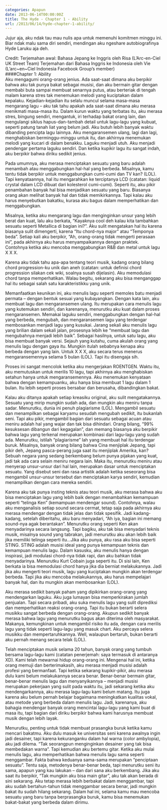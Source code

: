 ```yaml
---
categories: Apapun
date: 2013-06-14T00:00:00Z
title: The Hyde - Chapter 1 - Ability
url: /2013/06/14/hyde-chapter-1-ability/
---
```


Jujur aja, aku ndak tau mau nulis apa untuk memenuhi komitmen minggu ini. Biar ndak malu sama diri sendiri, mendingan aku ngeshare autobiografinya Hyde Laruku aja deh.

Credit:
Terjemahan awal: Bahasa Jepang ke Inggris oleh Risa (L’Arc-en-Ciel UK Street Team)
Terjemahan dari Bahasa Inggris ke Indonesia oleh Vie (L’arc~en~Ciel Indonesia Facebook Group’s member)
<br> 
####Chapter 1: Ability
<br>
Aku mengagumi orang-orang jenius. Ada saat-saat dimana aku berpikir bahwa aku tak punya bakat sebagai musisi, dan aku bermain gitar dengan membabi buta sampai membuat senarnya putus, atau berteriak di tengah malam karena stres tak menemukan melodi yang kuciptakan dalam kepalaku. Kejadian-kejadian itu selalu muncul selama masa-masa mengarang lagu – aku tak tahu apakah ada saat-saat dimana aku merasa menikmati masa-masa itu. Dalam kurun waktu yang terbatas itu, aku merasa stres, bingung sendiri, mengantuk, iri terhadap bakat orang lain, dan mengulangi siklus hapus-dan-tambah detail untuk lagu-lagu yang kubuat, seperti patung tanah liat yang belum jadi. Aku butuh lebih banyak waktu dibanding pencipta lagu lainnya. Aku mengaransemen ulang, lagi dan lagi, menghabiskan berminggu-minggu untuk itu, dan akhirnya menemukan melodi yang kucari di dalam benakku. Laguku menjadi utuh. Aku menjadi pendengar pertama laguku sendiri. Dan ketika kupikir lagu itu sangat indah, aku berpikir bahwa diriku sedikit jenius.

Pada umumnya, aku merasa menciptakan sesuatu yang baru adalah menambah atau menggabungkan hal-hal yang berbeda. Misalnya, kamu tentu tidak berpikir untuk menggabungkan cumi-cumi dan TV kan? (LOL). Tapi kenyataannya, hal itu mengarahkan ke terciptanya LCD (catatan: liquid crystal dalam LCD dibuat dari kolesterol cumi-cumi). Seperti itu, aku pikir penambahan banyak hal bisa menjadikan sesuatu yang baru. Biasanya orang akan melihat banyak hal dan tidak memikirkannya. Tapi kalau aku harus menyebutkan bakatku, kurasa aku bagus dalam memperhatikan dan menggabungkan.

Misalnya, ketika aku mengarang lagu dan menginginkan unsur yang lebih berat dan kuat, lalu aku berkata, “Kayaknya cool deh kalau kita tambahkan sesuatu seperti Metallica di bagian ini?”. Aku sulit mengatakan hal itu karena biasanya sulit dimengerti, karena “Itu chord-nya major” atau “Temponya beda”. Setiap kali aku berpikir, “Ah, orang-orang tidak mengerti perasaan ini”, pada akhirnya aku harus menyampaikannya dengan praktek. Contohnya ketika aku mencoba menggabungkan R&B dan metal untuk lagu X X X.

Karena aku tidak tahu apa-apa tentang teori musik, kadang orang bilang chord progression-ku unik dan aneh (catatan: untuk definisi chord progression silakan cek wiki, soalnya susah dijelasin). Aku memodulasi chord tanpa memperhatikan. Walau begitu, sekarang aku bisa menganggap hal itu sebagai salah satu karakteristikku yang unik.

Memanfaatkan keunikan ini, aku menulis lagu seperti memoles batu menjadi permata – dengan bentuk sesuai yang kubayangkan. Dengan kata lain, aku membuat lagu dan mengaransemen ulang. Itu merupakan cara menulis lagu yang kutemukan sendiri, dan karenanya, menurutku aku kuat dalam proses mengaransemen. Memakai laguku sendiri, menggabungkan dengan hal-hal yang berbeda, mengubah, dan mengaransemen lagu yang terdengar membosankan menjadi lagu yang kusukai. Jarang sekali aku menulis lagu yang brilian dalam sekali jalan, prosesnya lebih ke “membuat lagu dan mengubahnya menjadi lebih baik”. Sebagai hasilnya, untuk satu lagu, aku bisa membuat banyak versi. Sejauh yang kutahu, cuma akulah orang yang menulis lagu dengan gaya itu. Mungkin itulah sebabnya kenapa aku berbeda dengan yang lain. Untuk X X X, aku secara terus menerus mengaransemennya selama 5 bulan (LOL). Tapi itu disengaja sih.

Proses ini sangat mencolok ketika aku mengerjakan ROENTGEN. Waktu itu, aku memutuskan untuk merilis 10 lagu, tapi akhirnya aku menghabiskan setahun hanya untuk mengaransemennya. Aku menemukan kenyataan bahwa dengan kemampuanku, aku hanya bisa membuat 1 lagu dalam 1 bulan. Itu lebih seperti proses bersabar dan berusaha, dibandingkan bakat.

Kalau aku ditanya apakah setiap kreasiku original, aku sulit mengatakannya. Sesuatu yang mirip mungkin sudah ada, dan mungkin aku meniru tanpa sadar. Menurutku, dunia ini penuh plagiarisme (LOL). Mengambil sesuatu dan menampilkan sebagai karyamu sesudah mengubah sedikit, itu bukanlah seni. Tapi aku pikir, mengambil bagian dari sesuatu sebagai acuan atau meniru adalah hal yang wajar dan tak bisa dihindari. Orang bilang, “99% kesuksesan dibangun dari kegagalan”, dan memang biasanya aku berpikir bahwa lagu yang terkenal merupakan kombinasi dari lagu-lagu yang sudah ada. Menurutku, istilah “plagiarisme” lah yang membuat hal itu terdengar buruk. Misalnya, banyak orang bilang bahwa Cina menjiplak Jepang, tapi pikir deh, Jepang pasca-perang juga saat itu menjiplak Amerika, kan? Sebuah negara yang sedang berkembang belum punya pijakan yang kuat, jadi tak ada cara selain meniru negara lain. Maka itu, menurutku meniru atau menyerap unsur-unsur dari hal lain, merupakan dasar untuk menciptakan sesuatu. Yang disebut seni dan rasa artistik adalah ketika seseorang bisa mengambil unsur-unsur tersebut dan menciptakan karya sendiri, kemudian menampilkan dengan cara mereka sendiri.

Karena aku tak punya insting teknis atau teori musik, aku merasa bahwa aku bisa menciptakan lagu yang lebih baik dengan menambahkan kemampuan seperti “telinga Ken” (kemampuan mendengar sound). Contohnya, walau aku menganalisis setiap sound secara cermat, tetap saja pada akhirnya aku merasa mendengar dengan tidak jelas dan tidak spesifik. Jadi kadang-kadang, setelah diberitahu, aku baru menyadari, “Ah iya, bagian ini memang sound-nya agak berantakan”. Menurutku orang seperti Ken akan menyadarinya secara langsung. Tapi bagiku, aku tak bisa menyadari teknis musik, misalnya sound yang tabrakan, jadi menurutku aku akan lebih baik jika memiliki telinga seperti itu…Jika aku punya, aku rasa aku bisa seperti STING. STING adalah musisi ideal yang punya kemampuan teknis dan kemampuan menulis lagu. Dalam kasusku, aku menulis hanya dengan inspirasi, jadi modulasi chord-nya tidak rapi, dan aku bahkan tidak menyadarinya. Menurutku Kurt Cobain juga seperti itu. Di sisi lain, Ken berkata ia bisa memodulasi chord hanya jika dia berniat melakukannya. Jadi jika aku mengerti teori musik, lagu yang kuciptakan mungkin akan terdengar berbeda. Tapi jika aku mencoba melakukannya, aku harus mempelajari banyak hal, dan itu mungkin akan membosankan (LOL).

Aku merasa sedikit banyak paham yang dipikirkan orang-orang yang mendengarkan laguku. Aku juga lumayan bisa memperkirakan jumlah penjualan. Tapi secara pribadi, aku suka menulis lagu yang sulit diprediksi dan memperhatikan reaksi orang-orang. Tapi itu bukan berarti selera musikku sangat berbeda dengan orang-orang. Akupun sedikit banyak merasa bahwa lagu yang menurutku bagus akan diterima oleh masyarakat. Makanya, kemungkinan untuk mengambil risiko itu ada, dengan cara merilis lagu yang tidak seperti lagu-lagu yang masuk chart. Aku percaya selera musikku dan mempertaruhkannya. Well, walaupun bertaruh, bukan berarti aku pernah menang secara telak (LOL).

Telah menciptakan musik selama 20 tahun, banyak orang yang tumbuh bersama lagu-lagu kami (catatan penerjemah: saya termasuk di antaranya XD). Kami telah mewarnai hidup orang-orang ini. Mengenai hal ini, ketika orang memuji dan berterimakasih, aku merasa menjadi musisi adalah profesi yang bermanfaat. Tapi ketika sekarang kupikir-pikir, aku merasa dulu kami belum melakukannya secara benar. Benar-benar bermain gitar, benar-benar menulis lagu dan menyanyikannya – menjadi musisi merupakan pekerjaan yang sulit pada waktu itu, jadi sekarang ketika aku mendengarkannya, aku merasa lagu-lagu kami belum matang. Itu juga karena aku belum pernah belajar bagaimana meningkatkan kualitas vokal, atau metode yang berbeda dalam menulis lagu. Jadi, karenanya, aku bahagia mendengar banyak orang mencintai lagu-lagu yang kami buat di masa itu, tapi bagian dari diriku berpikir bahwa kami harusnya membuat musik dengan lebih layak.

Menurutku, penting untuk tidak membuat prasangka buruk ketika kamu mencari bakatmu. Aku dulu masuk ke universitas seni karena awalnya ingin jadi desainer, tapi karena kekuranganku dalam hal warna (color ambylopia), aku jadi dilema. “Tak seorangpun menginginkan desainer yang tak bisa membedakan warna”. Tapi kemudian aku bertemu gitar. Ketika aku mulai menulis lagu, aku memperhatikan bahwa menulis lagu sama seperti menggambar. Fakta bahwa keduanya sama-sama merupakan “penciptaan sesuatu”. Tentu saja, metodenya benar-benar beda, tapi menurutku seni itu sama, apapun yang kau lakukan – dan dari sana aku berkembang. Jika aku saat itu berpikir, “Tak mungkin aku bisa main gitar”, aku tak akan berada di sini sekarang. Aku tetap merasa lebih berbakat dalam menggambar, tapi aku sudah bertahun-tahun tidak menggambar secara benar, jadi mungkin bakat itu sudah hilang sekarang. Dalam hal ini, selama kamu mau mencoba sesuatu yang baru tanpa berprasangka buruk, kamu bisa menemukan bakat-bakat yang berbeda dalam dirimu.